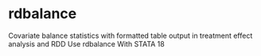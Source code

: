 # rdbalance
Covariate balance statistics with formatted table output in treatment effect analysis and RDD Use rdbalance With STATA 18
